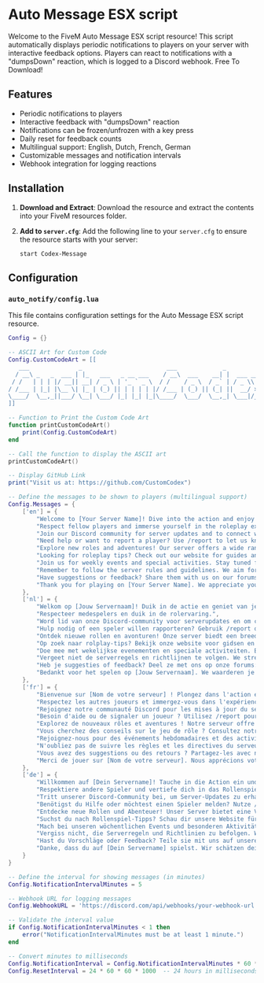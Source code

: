 # Auto Message ESX script

Welcome to the FiveM Auto Message ESX script resource! This script automatically displays periodic notifications to players on your server with interactive feedback options. Players can react to notifications with a "dumpsDown" reaction, which is logged to a Discord webhook. Free To Download!

## Features

- Periodic notifications to players
- Interactive feedback with "dumpsDown" reaction
- Notifications can be frozen/unfrozen with a key press
- Daily reset for feedback counts
- Multilingual support: English, Dutch, French, German
- Customizable messages and notification intervals
- Webhook integration for logging reactions

## Installation

1. **Download and Extract**: Download the resource and extract the contents into your FiveM resources folder.

2. **Add to `server.cfg`**: Add the following line to your `server.cfg` to ensure the resource starts with your server:

    ```plaintext
    start Codex-Message
    ```

## Configuration

### `auto_notify/config.lua`

This file contains configuration settings for the Auto Message ESX script resource.

```lua
Config = {}

-- ASCII Art for Custom Code
Config.CustomCodeArt = [[
   ___              _                        ___             _             
  / __\ _   _  ___ | |_   ___   _ __ ___    / __\  ___    __| |  ___ __  __
 / /   | | | |/ __|| __| / _ \ | '_ ` _ \  / /    / _ \  / _` | / _ \\ \/ /
/ /___ | |_| |\__ \| |_ | (_) || | | | | |/ /___ | (_) || (_| ||  __/ >  < 
\____/  \__,_||___/ \__| \___/ |_| |_| |_|\____/  \___/  \__,_| \___|/_/\_\
]]

-- Function to Print the Custom Code Art
function printCustomCodeArt()
    print(Config.CustomCodeArt)
end

-- Call the function to display the ASCII art
printCustomCodeArt()

-- Display GitHub Link
print("Visit us at: https://github.com/CustomCodex")

-- Define the messages to be shown to players (multilingual support)
Config.Messages = {
    ['en'] = {
        "Welcome to [Your Server Name]! Dive into the action and enjoy your time!",
        "Respect fellow players and immerse yourself in the roleplay experience.",
        "Join our Discord community for server updates and to connect with other players: [Discord Link].",
        "Need help or want to report a player? Use /report to let us know.",
        "Explore new roles and adventures! Our server offers a wide range of experiences.",
        "Looking for roleplay tips? Check out our website for guides and tutorials.",
        "Join us for weekly events and special activities. Stay tuned for announcements!",
        "Remember to follow the server rules and guidelines. We aim for a fun and fair environment.",
        "Have suggestions or feedback? Share them with us on our forums: [Forums Link].",
        "Thank you for playing on [Your Server Name]. We appreciate your support and enthusiasm!"
    },
    ['nl'] = {
        "Welkom op [Jouw Servernaam]! Duik in de actie en geniet van je tijd!",
        "Respecteer medespelers en duik in de rolervaring.",
        "Word lid van onze Discord-community voor serverupdates en om contact te maken met andere spelers: [Discord Link].",
        "Hulp nodig of een speler willen rapporteren? Gebruik /report om het ons te laten weten.",
        "Ontdek nieuwe rollen en avonturen! Onze server biedt een breed scala aan ervaringen.",
        "Op zoek naar rolplay-tips? Bekijk onze website voor gidsen en tutorials.",
        "Doe mee met wekelijkse evenementen en speciale activiteiten. Blijf op de hoogte van aankondigingen!",
        "Vergeet niet de serverregels en richtlijnen te volgen. We streven naar een leuke en eerlijke omgeving.",
        "Heb je suggesties of feedback? Deel ze met ons op onze forums: [Forums Link].",
        "Bedankt voor het spelen op [Jouw Servernaam]. We waarderen je steun en enthousiasme!"
    },
    ['fr'] = {
        "Bienvenue sur [Nom de votre serveur] ! Plongez dans l'action et profitez de votre temps !",
        "Respectez les autres joueurs et immergez-vous dans l'expérience de jeu de rôle.",
        "Rejoignez notre communauté Discord pour les mises à jour du serveur et pour vous connecter avec d'autres joueurs : [Discord Link].",
        "Besoin d'aide ou de signaler un joueur ? Utilisez /report pour nous le faire savoir.",
        "Explorez de nouveaux rôles et aventures ! Notre serveur offre une large gamme d'expériences.",
        "Vous cherchez des conseils sur le jeu de rôle ? Consultez notre site pour des guides et des tutoriels.",
        "Rejoignez-nous pour des événements hebdomadaires et des activités spéciales. Restez à l'écoute des annonces !",
        "N'oubliez pas de suivre les règles et les directives du serveur. Nous visons un environnement amusant et équitable.",
        "Vous avez des suggestions ou des retours ? Partagez-les avec nous sur nos forums : [Forums Link].",
        "Merci de jouer sur [Nom de votre serveur]. Nous apprécions votre soutien et votre enthousiasme !"
    },
    ['de'] = {
        "Willkommen auf [Dein Servername]! Tauche in die Action ein und genieße deine Zeit!",
        "Respektiere andere Spieler und vertiefe dich in das Rollenspielerlebnis.",
        "Tritt unserer Discord-Community bei, um Server-Updates zu erhalten und dich mit anderen Spielern zu verbinden: [Discord Link].",
        "Benötigst du Hilfe oder möchtest einen Spieler melden? Nutze /report, um uns Bescheid zu geben.",
        "Entdecke neue Rollen und Abenteuer! Unser Server bietet eine Vielzahl von Erlebnissen.",
        "Suchst du nach Rollenspiel-Tipps? Schau dir unsere Website für Anleitungen und Tutorials an.",
        "Mach bei unseren wöchentlichen Events und besonderen Aktivitäten mit. Bleib dran für Ankündigungen!",
        "Vergiss nicht, die Serverregeln und Richtlinien zu befolgen. Wir streben nach einer lustigen und fairen Umgebung.",
        "Hast du Vorschläge oder Feedback? Teile sie mit uns auf unseren Foren: [Forums Link].",
        "Danke, dass du auf [Dein Servername] spielst. Wir schätzen deine Unterstützung und Begeisterung!"
    }
}

-- Define the interval for showing messages (in minutes)
Config.NotificationIntervalMinutes = 5

-- Webhook URL for logging messages
Config.WebhookURL = 'https://discord.com/api/webhooks/your-webhook-url'

-- Validate the interval value
if Config.NotificationIntervalMinutes < 1 then
    error("NotificationIntervalMinutes must be at least 1 minute.")
end

-- Convert minutes to milliseconds
Config.NotificationInterval = Config.NotificationIntervalMinutes * 60 * 1000
Config.ResetInterval = 24 * 60 * 60 * 1000  -- 24 hours in milliseconds
